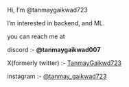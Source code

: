 Hi, I’m @tanmaygaikwad723
<p>I’m interested in backend, and ML.</p>
you can reach me at 
<p>discord :- <strong>@tanmaygaikwad007</strong></p>
<p>X(formerly twitter) :- <a href="https://x.com/TanmayGaikwd723?t=haP9K8KN26WQ2fwks1NXDg&s=08">TanmayGaikwd723</a></p>
<p>instagram :- <a href="https://www.instagram.com/tanmay_gaikwad723?igsh=MXIxOTg3MjZqOTlkeQ==">@tanmay_gaikwad723</a></p>
<!---
tanmaygaikwad723/tanmaygaikwad723 is a ✨ special ✨ repository because its `README.md` (this file) appears on your GitHub profile.
You can click the Preview link to take a look at your changes.
--->
